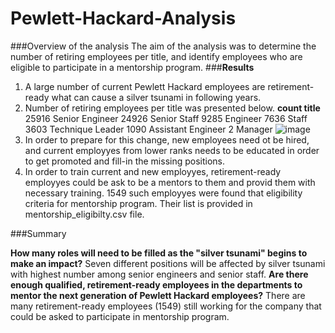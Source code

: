 # Pewlett-Hackard-Analysis
###Overview of the analysis
The aim of the analysis was to determine the number of retiring employees per title, and identify employees who are eligible to participate in a mentorship program.
###**Results**
  1. A large number of current Pewlett Hackard employees are retirement-ready what can cause a silver tsunami in following years. 
  2. Number of retiring employees per title was presented below.
  **count	title**
    25916	Senior Engineer
    24926	Senior Staff
    9285	Engineer
    7636	Staff
    3603	Technique Leader
    1090	Assistant Engineer
    2	Manager
        ![image](https://user-images.githubusercontent.com/45517672/162643388-84adad57-7263-49b0-bfda-2522558bb323.png)
  3. In order to prepare for this change, new employees need ot be hired, and current employyes from lower ranks needs to be educated in order to get promoted and      fill-in the missing positions. 
  4. In order to train current and new employyes, retirement-ready employyes could be ask to be a mentors to them and provid them with necessary training. 
1549 such employyes were found that eligibility criteria for mentorship program. Their list is provided in mentorship_eligibilty.csv file.




###Summary

  **How many roles will need to be filled as the "silver tsunami" begins to make an impact?**
      Seven different positions will be affected by silver tsunami with highest number among senior engineers and senior staff. 
  **Are there enough qualified, retirement-ready employees in the departments to mentor the next generation of Pewlett Hackard employees?**
      There are many retirement-ready employees (1549) still working for the company that could be asked to participate in mentorship program. 
